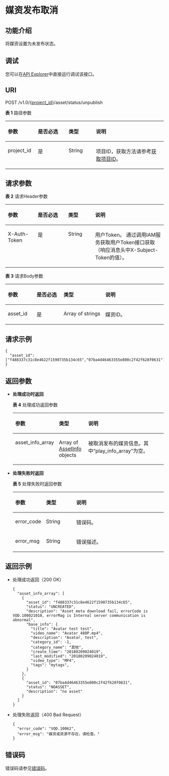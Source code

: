 # 媒资发布取消<a name="vod_04_0021"></a>

## 功能介绍<a name="zh-cn_topic_0128109925_zh-cn_topic_0127930944_section114814192538"></a>

将媒资设置为未发布状态。

## 调试<a name="section52861223937"></a>

您可以在[API Explorer](https://apiexplorer.developer.huaweicloud.com/apiexplorer/doc?product=VOD&api=unpublishAssets)中直接运行调试该接口。

## URI<a name="zh-cn_topic_0128109925_zh-cn_topic_0127930944_section5241024145313"></a>

POST /v1.0/\{[project\_id](获取项目ID.md)\}/asset/status/unpublish

**表 1**  路径参数

<a name="table6869913124919"></a>
<table><thead align="left"><tr id="vod_04_0196_row58691013184917"><th class="cellrowborder" valign="top" width="18.98%" id="mcps1.2.5.1.1"><p id="vod_04_0196_p18869171324920"><a name="vod_04_0196_p18869171324920"></a><a name="vod_04_0196_p18869171324920"></a>参数</p>
</th>
<th class="cellrowborder" valign="top" width="19.400000000000002%" id="mcps1.2.5.1.2"><p id="vod_04_0196_p16174217193312"><a name="vod_04_0196_p16174217193312"></a><a name="vod_04_0196_p16174217193312"></a>是否必选</p>
</th>
<th class="cellrowborder" valign="top" width="17.299999999999997%" id="mcps1.2.5.1.3"><p id="vod_04_0196_p1386920134497"><a name="vod_04_0196_p1386920134497"></a><a name="vod_04_0196_p1386920134497"></a>类型</p>
</th>
<th class="cellrowborder" valign="top" width="44.32%" id="mcps1.2.5.1.4"><p id="vod_04_0196_p1386931394910"><a name="vod_04_0196_p1386931394910"></a><a name="vod_04_0196_p1386931394910"></a>说明</p>
</th>
</tr>
</thead>
<tbody><tr id="vod_04_0196_row1586931374911"><td class="cellrowborder" valign="top" width="18.98%" headers="mcps1.2.5.1.1 "><p id="vod_04_0196_p14253192105011"><a name="vod_04_0196_p14253192105011"></a><a name="vod_04_0196_p14253192105011"></a>project_id</p>
</td>
<td class="cellrowborder" valign="top" width="19.400000000000002%" headers="mcps1.2.5.1.2 "><p id="vod_04_0196_p18172181763318"><a name="vod_04_0196_p18172181763318"></a><a name="vod_04_0196_p18172181763318"></a>是</p>
</td>
<td class="cellrowborder" valign="top" width="17.299999999999997%" headers="mcps1.2.5.1.3 "><p id="vod_04_0196_p62548235018"><a name="vod_04_0196_p62548235018"></a><a name="vod_04_0196_p62548235018"></a>String</p>
</td>
<td class="cellrowborder" valign="top" width="44.32%" headers="mcps1.2.5.1.4 "><p id="vod_04_0196_p0254323500"><a name="vod_04_0196_p0254323500"></a><a name="vod_04_0196_p0254323500"></a>项目ID，获取方法请参考<a href="https://support.huaweicloud.com/usermanual-vod/vod_01_0058.html" target="_blank" rel="noopener noreferrer">获取项目ID</a>。</p>
</td>
</tr>
</tbody>
</table>

## 请求参数<a name="zh-cn_topic_0128109925_zh-cn_topic_0127930944_section7297229175319"></a>

**表 2**  请求Header参数

<a name="HeaderParameter"></a>
<table><thead align="left"><tr id="vod_04_0196_row1359311223199"><th class="cellrowborder" valign="top" width="18.89%" id="mcps1.2.5.1.1"><p id="vod_04_0196_p959302213191"><a name="vod_04_0196_p959302213191"></a><a name="vod_04_0196_p959302213191"></a>参数</p>
</th>
<th class="cellrowborder" valign="top" width="19.23%" id="mcps1.2.5.1.2"><p id="vod_04_0196_p10968335203313"><a name="vod_04_0196_p10968335203313"></a><a name="vod_04_0196_p10968335203313"></a>是否必选</p>
</th>
<th class="cellrowborder" valign="top" width="17.04%" id="mcps1.2.5.1.3"><p id="vod_04_0196_p6594132291914"><a name="vod_04_0196_p6594132291914"></a><a name="vod_04_0196_p6594132291914"></a>类型</p>
</th>
<th class="cellrowborder" valign="top" width="44.84%" id="mcps1.2.5.1.4"><p id="vod_04_0196_p1659492213198"><a name="vod_04_0196_p1659492213198"></a><a name="vod_04_0196_p1659492213198"></a>说明</p>
</th>
</tr>
</thead>
<tbody><tr id="vod_04_0196_row5593132218192"><td class="cellrowborder" valign="top" width="18.89%" headers="mcps1.2.5.1.1 "><p id="vod_04_0196_p959417226199"><a name="vod_04_0196_p959417226199"></a><a name="vod_04_0196_p959417226199"></a>X-Auth-Token</p>
</td>
<td class="cellrowborder" valign="top" width="19.23%" headers="mcps1.2.5.1.2 "><p id="vod_04_0196_p189688351336"><a name="vod_04_0196_p189688351336"></a><a name="vod_04_0196_p189688351336"></a>是</p>
</td>
<td class="cellrowborder" valign="top" width="17.04%" headers="mcps1.2.5.1.3 "><p id="vod_04_0196_p5594132231911"><a name="vod_04_0196_p5594132231911"></a><a name="vod_04_0196_p5594132231911"></a>String</p>
</td>
<td class="cellrowborder" valign="top" width="44.84%" headers="mcps1.2.5.1.4 "><p id="vod_04_0196_p1159416229196"><a name="vod_04_0196_p1159416229196"></a><a name="vod_04_0196_p1159416229196"></a>用户Token。 通过调用IAM服务获取用户Token接口获取（响应消息头中X-Subject-Token的值）。</p>
</td>
</tr>
</tbody>
</table>

**表 3**  请求Body参数

<a name="zh-cn_topic_0128109925_zh-cn_topic_0127930944_table48653720"></a>
<table><thead align="left"><tr id="zh-cn_topic_0128109925_zh-cn_topic_0127930944_row50698484"><th class="cellrowborder" valign="top" width="18.771877187718772%" id="mcps1.2.5.1.1"><p id="zh-cn_topic_0128109925_zh-cn_topic_0127930944_p12936535"><a name="zh-cn_topic_0128109925_zh-cn_topic_0127930944_p12936535"></a><a name="zh-cn_topic_0128109925_zh-cn_topic_0127930944_p12936535"></a>参数</p>
</th>
<th class="cellrowborder" valign="top" width="19.271927192719275%" id="mcps1.2.5.1.2"><p id="p8433120165612"><a name="p8433120165612"></a><a name="p8433120165612"></a>是否必选</p>
</th>
<th class="cellrowborder" valign="top" width="17.411741174117413%" id="mcps1.2.5.1.3"><p id="zh-cn_topic_0128109925_zh-cn_topic_0127930944_p51005947"><a name="zh-cn_topic_0128109925_zh-cn_topic_0127930944_p51005947"></a><a name="zh-cn_topic_0128109925_zh-cn_topic_0127930944_p51005947"></a>类型</p>
</th>
<th class="cellrowborder" valign="top" width="44.54445444544455%" id="mcps1.2.5.1.4"><p id="zh-cn_topic_0128109925_zh-cn_topic_0127930944_p41226423"><a name="zh-cn_topic_0128109925_zh-cn_topic_0127930944_p41226423"></a><a name="zh-cn_topic_0128109925_zh-cn_topic_0127930944_p41226423"></a>说明</p>
</th>
</tr>
</thead>
<tbody><tr id="zh-cn_topic_0128109925_zh-cn_topic_0127930944_row4372186"><td class="cellrowborder" valign="top" width="18.771877187718772%" headers="mcps1.2.5.1.1 "><p id="zh-cn_topic_0128109925_zh-cn_topic_0127930944_p18602825"><a name="zh-cn_topic_0128109925_zh-cn_topic_0127930944_p18602825"></a><a name="zh-cn_topic_0128109925_zh-cn_topic_0127930944_p18602825"></a>asset_id</p>
</td>
<td class="cellrowborder" valign="top" width="19.271927192719275%" headers="mcps1.2.5.1.2 "><p id="p74311009568"><a name="p74311009568"></a><a name="p74311009568"></a>是</p>
</td>
<td class="cellrowborder" valign="top" width="17.411741174117413%" headers="mcps1.2.5.1.3 "><p id="zh-cn_topic_0128109925_zh-cn_topic_0127930944_p49225929"><a name="zh-cn_topic_0128109925_zh-cn_topic_0127930944_p49225929"></a><a name="zh-cn_topic_0128109925_zh-cn_topic_0127930944_p49225929"></a>Array&nbsp;of&nbsp;strings</p>
</td>
<td class="cellrowborder" valign="top" width="44.54445444544455%" headers="mcps1.2.5.1.4 "><p id="zh-cn_topic_0128109925_zh-cn_topic_0127930944_p30433889"><a name="zh-cn_topic_0128109925_zh-cn_topic_0127930944_p30433889"></a><a name="zh-cn_topic_0128109925_zh-cn_topic_0127930944_p30433889"></a>媒资ID。</p>
</td>
</tr>
</tbody>
</table>

## 请求示例<a name="zh-cn_topic_0128109925_zh-cn_topic_0127930944_section1249493515311"></a>

```
{
  "asset_id": ["f488337c31c8e4622f1590735b134c65","07ba4d46463355e800c2f42f628f0631"]
}
```

## 返回参数<a name="zh-cn_topic_0128109925_zh-cn_topic_0127930944_section162761640105314"></a>

-   **处理成功时返回**

    **表 4**  处理成功返回参数

    <a name="zh-cn_topic_0128109924_zh-cn_topic_0127930889_table17829578"></a>
    <table><thead align="left"><tr id="zh-cn_topic_0128109924_zh-cn_topic_0127930889_row36608226"><th class="cellrowborder" valign="top" width="20%" id="mcps1.2.4.1.1"><p id="zh-cn_topic_0128109924_zh-cn_topic_0127930889_p12476353"><a name="zh-cn_topic_0128109924_zh-cn_topic_0127930889_p12476353"></a><a name="zh-cn_topic_0128109924_zh-cn_topic_0127930889_p12476353"></a>参数</p>
    </th>
    <th class="cellrowborder" valign="top" width="20%" id="mcps1.2.4.1.2"><p id="zh-cn_topic_0128109924_zh-cn_topic_0127930889_p51649700"><a name="zh-cn_topic_0128109924_zh-cn_topic_0127930889_p51649700"></a><a name="zh-cn_topic_0128109924_zh-cn_topic_0127930889_p51649700"></a>类型</p>
    </th>
    <th class="cellrowborder" valign="top" width="60%" id="mcps1.2.4.1.3"><p id="zh-cn_topic_0128109924_zh-cn_topic_0127930889_p3951668"><a name="zh-cn_topic_0128109924_zh-cn_topic_0127930889_p3951668"></a><a name="zh-cn_topic_0128109924_zh-cn_topic_0127930889_p3951668"></a>说明</p>
    </th>
    </tr>
    </thead>
    <tbody><tr id="zh-cn_topic_0128109924_zh-cn_topic_0127930889_row33716833"><td class="cellrowborder" valign="top" width="20%" headers="mcps1.2.4.1.1 "><p id="zh-cn_topic_0128109924_zh-cn_topic_0127930889_p46708959"><a name="zh-cn_topic_0128109924_zh-cn_topic_0127930889_p46708959"></a><a name="zh-cn_topic_0128109924_zh-cn_topic_0127930889_p46708959"></a>asset_info_array</p>
    </td>
    <td class="cellrowborder" valign="top" width="20%" headers="mcps1.2.4.1.2 "><p id="zh-cn_topic_0128109924_zh-cn_topic_0127930889_p38413446"><a name="zh-cn_topic_0128109924_zh-cn_topic_0127930889_p38413446"></a><a name="zh-cn_topic_0128109924_zh-cn_topic_0127930889_p38413446"></a>Array of <a href="媒资发布.md#zh-cn_topic_0128109924_zh-cn_topic_0127930889_table45751941">AssetInfo</a> objects</p>
    </td>
    <td class="cellrowborder" valign="top" width="60%" headers="mcps1.2.4.1.3 "><p id="zh-cn_topic_0128109924_zh-cn_topic_0127930889_p25329374"><a name="zh-cn_topic_0128109924_zh-cn_topic_0127930889_p25329374"></a><a name="zh-cn_topic_0128109924_zh-cn_topic_0127930889_p25329374"></a>被取消发布的媒资信息。其中<span class="parmname" id="parmname205055125373"><a name="parmname205055125373"></a><a name="parmname205055125373"></a>“play_info_array”</span>为空。</p>
    </td>
    </tr>
    </tbody>
    </table>

-   **处理失败时返回**

    **表 5**  处理失败时返回参数

    <a name="table13812193518303"></a>
    <table><thead align="left"><tr id="row17812135103012"><th class="cellrowborder" valign="top" width="20%" id="mcps1.2.4.1.1"><p id="p9812635103011"><a name="p9812635103011"></a><a name="p9812635103011"></a>参数</p>
    </th>
    <th class="cellrowborder" valign="top" width="20%" id="mcps1.2.4.1.2"><p id="p13812135173010"><a name="p13812135173010"></a><a name="p13812135173010"></a>类型</p>
    </th>
    <th class="cellrowborder" valign="top" width="60%" id="mcps1.2.4.1.3"><p id="p7812935103013"><a name="p7812935103013"></a><a name="p7812935103013"></a>说明</p>
    </th>
    </tr>
    </thead>
    <tbody><tr id="row181318359306"><td class="cellrowborder" valign="top" width="20%" headers="mcps1.2.4.1.1 "><p id="p118133358304"><a name="p118133358304"></a><a name="p118133358304"></a>error_code</p>
    </td>
    <td class="cellrowborder" valign="top" width="20%" headers="mcps1.2.4.1.2 "><p id="p15813203513300"><a name="p15813203513300"></a><a name="p15813203513300"></a>String</p>
    </td>
    <td class="cellrowborder" valign="top" width="60%" headers="mcps1.2.4.1.3 "><p id="p198132035123017"><a name="p198132035123017"></a><a name="p198132035123017"></a>错误码。</p>
    </td>
    </tr>
    <tr id="row108137352307"><td class="cellrowborder" valign="top" width="20%" headers="mcps1.2.4.1.1 "><p id="p16813113519304"><a name="p16813113519304"></a><a name="p16813113519304"></a>error_msg</p>
    </td>
    <td class="cellrowborder" valign="top" width="20%" headers="mcps1.2.4.1.2 "><p id="p11813183510307"><a name="p11813183510307"></a><a name="p11813183510307"></a>String</p>
    </td>
    <td class="cellrowborder" valign="top" width="60%" headers="mcps1.2.4.1.3 "><p id="p178131354306"><a name="p178131354306"></a><a name="p178131354306"></a>错误描述。</p>
    </td>
    </tr>
    </tbody>
    </table>


## 返回示例<a name="zh-cn_topic_0128109925_zh-cn_topic_0127930944_section1164111461532"></a>

-   处理成功返回（200 OK）

    ```
    {
      "asset_info_array": [
        {
          "asset_id": "f488337c31c8e4622f1590735b134c65",
          "status": "UNCREATED",
          "description": "Asset meta download fail, errorCode is VOD.100021010, errorMag is Internal server communication is abnormal",
          "base_info": {
            "title": "Avatar test test",
            "video_name": "Avatar_480P.mp4",
            "description": "Avatar, test",
            "category_id": -1,
            "category_name": "其他",
            "create_time": "20180209024019",
            "last_modified": "20180209024019",
            "video_type": "MP4",
            "tags": "mytags",
          }
        },
        {
          "asset_id": "07ba4d46463355e800c2f42f628f0631",
          "status": "NOASSET",
          "description": "no asset"
        }
      ]
    }
    ```

-   处理失败返回（400 Bad Request）

    ```
    {
      "error_code": "VOD.10062",
      "error_msg": "媒资或资源不存在，请检查。"
    }
    ```


## 错误码<a name="section569214377267"></a>

错误码请参见[错误码](错误码.md)。

